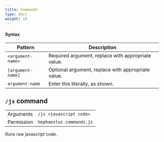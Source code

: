 ```yaml
---
title: Commands
type: docs
weight: 10
---
```


#### Syntax
| Pattern | Description |
|--|--|
| `<argument-name>` | Required argument, replace with appropriate value. |
| `[argument-name]` | Optional argument, replace with appropriate value. |
| `argument-name` | Enter this literally, as shown. |

## `/js` command
| | |
|--|--|
| Arguments | `/js <javascript code>` |
| Permission | `hephaestus.commands.js` |

Runs raw javascript code.
